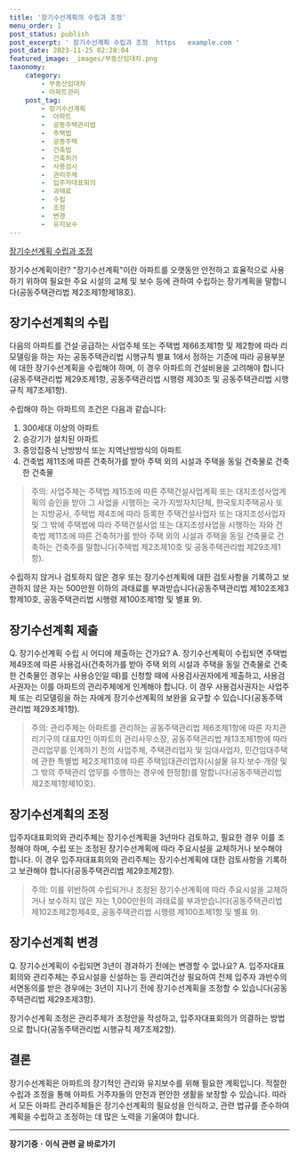 ```yaml
---
title: '장기수선계획의 수립과 조정'
menu_order: 1
post_status: publish
post_excerpt: ' 장기수선계획 수립과 조정  https   example.com '
post_date: 2023-11-25 02:28:04
featured_image: _images/부동산임대차.png
taxonomy:
    category:
        - 부동산임대차
        - 아파트관리
    post_tag:
        - 장기수선계획
        -  아파트
        -  공동주택관리법
        -  주택법
        -  공동주택
        -  건축법
        -  건축허가
        -  사용검사
        -  관리주체
        -  입주자대표회의
        -  과태료
        -  수립
        -  조정
        -  변경
        -  유지보수
---
```



[장기수선계획 수립과 조정](https://example.com)

장기수선계획이란? "장기수선계획"이란 아파트를 오랫동안 안전하고 효율적으로 사용하기 위하여 필요한 주요 시설의 교체 및 보수 등에 관하여 수립하는 장기계획을 말합니다(공동주택관리법 제2조제1항제18호).

## 장기수선계획의 수립

다음의 아파트를 건설·공급하는 사업주체 또는 주택법 제66조제1항 및 제2항에 따라 리모델링을 하는 자는 공동주택관리법 시행규칙 별표 1에서 정하는 기준에 따라 공용부분에 대한 장기수선계획을 수립해야 하며, 이 경우 아파트의 건설비용을 고려해야 합니다(공동주택관리법 제29조제1항, 공동주택관리법 시행령 제30조 및 공동주택관리법 시행규칙 제7조제1항).

수립해야 하는 아파트의 조건은 다음과 같습니다:
1. 300세대 이상의 아파트
2. 승강기가 설치된 아파트
3. 중앙집중식 난방방식 또는 지역난방방식의 아파트
4. 건축법 제11조에 따른 건축허가를 받아 주택 외의 시설과 주택을 동일 건축물로 건축한 건축물

> 주의: 사업주체는 주택법 제15조에 따른 주택건설사업계획 또는 대지조성사업계획의 승인을 받아 그 사업을 시행하는 국가·지방자치단체, 한국토지주택공사 또는 지방공사, 주택법 제4조에 따라 등록한 주택건설사업자 또는 대지조성사업자 및 그 밖에 주택법에 따라 주택건설사업 또는 대지조성사업을 시행하는 자와 건축법 제11조에 따른 건축허가를 받아 주택 외의 시설과 주택을 동일 건축물로 건축하는 건축주를 말합니다(주택법 제2조제10호 및 공동주택관리법 제29조제1항).

수립하지 않거나 검토하지 않은 경우 또는 장기수선계획에 대한 검토사항을 기록하고 보관하지 않은 자는 500만원 이하의 과태료를 부과받습니다(공동주택관리법 제102조제3항제10호, 공동주택관리법 시행령 제100조제1항 및 별표 9).

## 장기수선계획 제출

Q. 장기수선계획 수립 시 어디에 제출하는 건가요?
A. 장기수선계획이 수립되면 주택법 제49조에 따른 사용검사(건축허가를 받아 주택 외의 시설과 주택을 동일 건축물로 건축한 건축물인 경우는 사용승인일 때)를 신청할 때에 사용검사권자에게 제출하고, 사용검사권자는 이를 아파트의 관리주체에게 인계해야 합니다. 이 경우 사용검사권자는 사업주체 또는 리모델링을 하는 자에게 장기수선계획의 보완을 요구할 수 있습니다(공동주택관리법 제29조제1항).

> 주의: 관리주체는 아파트를 관리하는 공동주택관리법 제6조제1항에 따른 자치관리기구의 대표자인 아파트의 관리사무소장, 공동주택관리법 제13조제1항에 따라 관리업무를 인계하기 전의 사업주체, 주택관리업자 및 임대사업자, 민간임대주택에 관한 특별법 제2조제11호에 따른 주택임대관리업자(시설물 유지·보수·개량 및 그 밖의 주택관리 업무를 수행하는 경우에 한정함)를 말합니다(공동주택관리법 제2조제1항제10호).

## 장기수선계획의 조정

입주자대표회의와 관리주체는 장기수선계획을 3년마다 검토하고, 필요한 경우 이를 조정해야 하며, 수립 또는 조정된 장기수선계획에 따라 주요시설을 교체하거나 보수해야 합니다. 이 경우 입주자대표회의와 관리주체는 장기수선계획에 대한 검토사항을 기록하고 보관해야 합니다(공동주택관리법 제29조제2항).

> 주의: 이를 위반하여 수립되거나 조정된 장기수선계획에 따라 주요시설을 교체하거나 보수하지 않은 자는 1,000만원의 과태료를 부과받습니다(공동주택관리법 제102조제2항제4호, 공동주택관리법 시행령 제100조제1항 및 별표 9).

## 장기수선계획 변경

Q. 장기수선계획이 수립되면 3년이 경과하기 전에는 변경할 수 없나요?
A. 입주자대표회의와 관리주체는 주요시설을 신설하는 등 관리여건상 필요하여 전체 입주자 과반수의 서면동의를 받은 경우에는 3년이 지나기 전에 장기수선계획을 조정할 수 있습니다(공동주택관리법 제29조제3항).

장기수선계획 조정은 관리주체가 조정안을 작성하고, 입주자대표회의가 의결하는 방법으로 합니다(공동주택관리법 시행규칙 제7조제2항).

## 결론

장기수선계획은 아파트의 장기적인 관리와 유지보수를 위해 필요한 계획입니다. 적절한 수립과 조정을 통해 아파트 거주자들의 안전과 편안한 생활을 보장할 수 있습니다. 따라서 모든 아파트 관리주체들은 장기수선계획의 필요성을 인식하고, 관련 법규를 준수하여 계획을 수립하고 조정하는 데 많은 노력을 기울여야 합니다.
<!-- wp:separator -->
<hr class="wp-block-separator has-alpha-channel-opacity"/>
<!-- /wp:separator -->

<!-- wp:group {"backgroundColor":"base","layout":{"type":"constrained"}} -->
<div class="wp-block-group has-base-background-color has-background"><!-- wp:paragraph {"align":"center","fontSize":"medium"} -->
<p class="has-text-align-center has-large-font-size"><strong>장기기증ㆍ이식 관련 글 바로가기</strong></p>
<!-- /wp:paragraph -->


<!-- wp:latest-posts
{"categories":[{"id":23730,"count":19,"description":"","link":"https://uknowlaw.com/category/%ec%9e%a5%ea%b8%b0%ea%b8%b0%ec%a6%9d%e3%86%8d%ec%9d%b4%ec%8b%9d/","name":"장기기증ㆍ이식","slug":"장기기증ㆍ이식","taxonomy":"category","parent":0,"meta":[],"_links":{"self":[{"href":"https://uknowlaw.com/wp-json/wp/v2/categories/23730"}],"collection":[{"href":"https://uknowlaw.com/wp-json/wp/v2/categories"}],"about":[{"href":"https://uknowlaw.com/wp-json/wp/v2/taxonomies/category"}],"wp:post_type":[{"href":"https://uknowlaw.com/wp-json/wp/v2/posts?categories=23730"}],"curies":[{"name":"wp","href":"https://api.w.org/{rel}","templated":true}]}}],"postsToShow":100,"excerptLength":28,"postLayout":"grid","columns":2,"featuredImageAlign":"left","featuredImageSizeSlug":"large","fontSize":"small"} /--></div>
<!-- /wp:group -->
